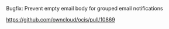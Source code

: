 Bugfix: Prevent empty email body for grouped email notifications

https://github.com/owncloud/ocis/pull/10869

